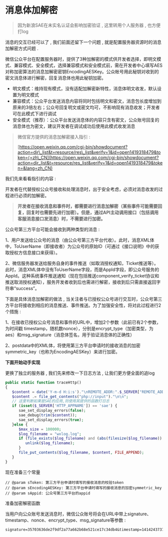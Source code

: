 # 消息体加解密

> 因为新浪SAE在未实名认证会影响加密验证 , 这里转用个人服务器 , 也方便打log

消息的交互已经可以了 , 我们前面还留下一个问题 , 就是配置服务器资源时的消息加解密方式问题 .

微信公众平台在配置服务器时，提供了3种加解密的模式供开发者选择，即明文模式、兼容模式、安全模式，选择兼容模式和安全模式前，需在开发者中心填写AES对称加密算法的消息加解密密钥EncodingAESKey。公众帐号用此秘钥对收到的密文消息体进行解密，回复消息体也用此秘钥加密。

* 明文模式：维持现有模式，没有适配加解密新特性，消息体明文收发，默认设置为明文模式
* 兼容模式：公众平台发送消息内容将同时包括明文和密文，消息包长度增加到原来的3倍左右；公众号回复明文或密文均可，不影响现有消息收发；开发者可在此模式下进行调试
* 安全模式（推荐）：公众平台发送消息体的内容只含有密文，公众账号回复的消息体也为密文，建议开发者在调试成功后使用此模式收发消息

> 微信官方提供的消息加解密接入指引 :
>
> [https://open.weixin.qq.com/cgi-bin/showdocument?action=dir\_list&t=resource/res\_list&verify=1&id=open1419318479&token=⟨=zh\_CN](https://open.weixin.qq.com/cgi-bin/showdocument?action=dir_list&t=resource/res_list&verify=1&id=open1419318479&token=&lang=zh_CN)

我们先来看看指引的内容 :

开发者在代替授权公众号接收和处理消息时，出于安全考虑，必须对消息收发的过程进行必须的加解密。

> **开发者在接收消息和事件时，都需要进行消息加解密（某些事件可能需要回复，回复时也需要先进行加密）。但是，通过API主动调用接口（包括调用客服消息接口发消息）时，不需要进行加密。**

公众号第三方平台可能会接收到两种类型的消息 :

1、用户发送给公众号的消息（由公众号第三方平台代收）。此时，消息XML体中，ToUserName（即接收者）为公众号的原始ID（可通过《接口说明》中的获取授权方信息接口来获得）。

2、微信服务器发送给服务自身的事件推送（如取消授权通知，Ticket推送等）。此时，消息XML体中没有ToUserName字段，而是AppId字段，即公众号服务的AppId。这种系统事件推送通知（现在包括推送component\_verify\_ticket协议和推送取消授权通知），服务开发者收到后也需进行解密，接收到后只需直接返回字符串“success”。

下面是具体消息加解密的做法 , 当关注者与已授权公众号进行交互时，公众号第三方平台将接收到相应的消息推送、事件推送。为了加强安全性，将对此过程进行2个措施 :

1、在接收已授权公众号消息和事件的URL中，增加2个参数（此前已有2个参数，为时间戳 timestamp，随机数nonce），分别是encrypt\_type（加密类型，为aes）和msg\_signature（消息体签名，用于验证消息体的正确性）

2、postdata中的XML体，将使用第三方平台申请时的接收消息的加密symmetric\_key（也称为EncodingAESKey）来进行加密。

**下面开始动手实现**

更换了独立的服务器 , 我们先来修改一下日志方法 , 让我们更方便全面的追log

```php
public static function traceHttp()
{
   $content = date('Y-m-d H:i:s')."\nREMOTE_ADDR:".$_SERVER["REMOTE_ADDR"]."\nQUERY_STRING:".$_SERVER["QUERY_STRING"]."\n";
   $content .= file_get_contents("php://input")."\n\n";
   // 这里判断如果是SAE的应用,则使用其提供的函数打日志
   if (isset($_SERVER['HTTP_APPNAME']) == 'sae') {
      sae_set_display_errors(false);
      sae_debug(trim($content));
      sae_set_display_errors(true);
   }else {
      $max_size = 100000;
      $log_filename = "wxlog.log";
      if (file_exists($log_filename) and (abs(filesize($log_filename)) > $max_size)) {
         unlink($log_filename);
      }
      file_put_contents($log_filename, $content, FILE_APPEND);
   }
}
```

现在准备三个常量

```
// @param sToken: 第三方平台申请时填写的接收消息的校验token
// @param sEncodingAESKey: 第三方平台申请时填写的接收消息的加密symmetric_key
// @param sAppid: 公众号第三方平台的appid
```

准备加密解密函数

当用户向公众账号发送消息时，微信公众账号将会在URL中带上signature、timestamp、nonce、encrypt\_type、msg\_signature等参数 : 

```
signature=35703636de2f9df2a77a662b68e521ce17c34db4&timestamp=1414243737&nonce=1792106704&encrypt_type=aes&msg_signature=6147984331daf7a1a9eed6e0ec3ba69055256154
```





